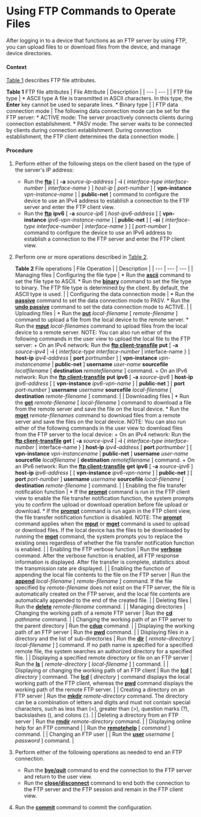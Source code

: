 Using FTP Commands to Operate Files
===================================

After logging in to a device that functions as an FTP server by using FTP, you can upload files to or download files from the device, and manage device directories.

#### Context

[Table 1](#EN-US_TASK_0172359924__tab_dc_vrp_vfm_cfg_001301) describes FTP file attributes.

**Table 1** FTP file attributes
| File Attribute | Description |
| --- | --- |
| FTP file type | * ASCII type A file is transmitted in ASCII characters. In this type, the **Enter** key cannot be used to separate lines.  * Binary type |
| FTP data connection mode | The following data connection mode can be set for the FTP server:  * ACTIVE mode: The server proactively connects clients during connection establishment. * PASV mode: The server waits to be connected by clients during connection establishment.  During connection establishment, the FTP client determines the data connection mode. |



#### Procedure

1. Perform either of the following steps on the client based on the type of the server's IP address:
   
   
   * Run the [**ftp**](cmdqueryname=ftp) [ [ **-a** *source-ip-address* | **-i** { *interface-type interface-number* | *interface-name* } ] *host-ip* [ *port-number* ] [ **vpn-instance** *vpn-instance-name* ] | **public-net** ] command to configure the device to use an IPv4 address to establish a connection to the FTP server and enter the FTP client view.
   * Run the [**ftp**](cmdqueryname=ftp) **ipv6** [ **-a** *source-ip6* ] *host-ipv6-address* [ [ **vpn-instance** *ipv6-vpn-instance-name* ] | **public-net** ] [ **-oi** { *interface-type interface-number* | *interface-name* } ] [ *port-number* ] command to configure the device to use an IPv6 address to establish a connection to the FTP server and enter the FTP client view.
2. Perform one or more operations described in [Table 2](#EN-US_TASK_0172359924__tab_dc_vrp_vfm_cfg_001302).
   
   
   
   **Table 2** File operations
   | File Operation | | Description |
   | --- | --- | --- |
   | Managing files | Configuring the file type | * Run the [**ascii**](cmdqueryname=ascii) command to set the file type to ASCII. * Run the [**binary**](cmdqueryname=binary) command to set the file type to binary. The FTP file type is determined by the client. By default, the ASCII type is used. |
   | Configuring the data connection mode | * Run the [**passive**](cmdqueryname=passive) command to set the data connection mode to PASV. * Run the [**undo passive**](cmdqueryname=undo+passive) command to set the data connection mode to ACTIVE. |
   | Uploading files | * Run the [**put**](cmdqueryname=put) *local-filename* [ *remote-filename* ] command to upload a file from the local device to the remote server. * Run the [**mput**](cmdqueryname=mput) *local-filenames* command to upload files from the local device to a remote server. NOTE: You can also run either of the following commands in the user view to upload the local file to the FTP server:   + On an IPv4 network:  Run the [**ftp client-transfile**](cmdqueryname=ftp+client-transfile) **put** [ **-a** *source-ipv4* | **-i** { *interface-type interface-number* | interface-name } ] **host-ip** *ipv4-address* [ **port** *portnumber* ] [ **vpn-instance** *vpn-instancename* | **public-net** ] **username** *user-name* **sourcefile** *localfilename* [ **destination** *remotefilename* ] command.   + On an IPv6 network:  Run the [**ftp client-transfile**](cmdqueryname=ftp+client-transfile) **put** **ipv6** [ **-a** *source-ipv6* ] **host-ip** *ipv6-address* [ [ **vpn-instance** *ipv6-vpn-name* ] | **public-net** ] [ **port** *port-number* ] **username** *username* **sourcefile** *local-filename* [ **destination** *remote-filename* ] command. |
   | Downloading files | * Run the [**get**](cmdqueryname=get) *remote-filename* [ *local-filename* ] command to download a file from the remote server and save the file on the local device. * Run the [**mget**](cmdqueryname=mget) *remote-filenames* command to download files from a remote server and save the files on the local device. NOTE: You can also run either of the following commands in the user view to download files from the FTP server to the local device:   + On an IPv4 network:  Run the [**ftp client-transfile**](cmdqueryname=ftp+client-transfile) **get** [ **-a** *source-ipv4* | **-i** { *interface-type interface-number* | interface-name } ] **host-ip** *ipv4-address* [ **port** *portnumber* ] [ **vpn-instance** *vpn-instancename* | **public-net** ] **username** *user-name* **sourcefile** *localfilename* [ **destination** *remotefilename* ] command.   + On an IPv6 network:  Run the [**ftp client-transfile**](cmdqueryname=ftp+client-transfile) **get** **ipv6** [ **-a** *source-ipv6* ] **host-ip** *ipv6-address* [ [ **vpn-instance** *ipv6-vpn-name* ] | **public-net** ] [ **port** *port-number* ] **username** *username* **sourcefile** *local-filename* [ **destination** *remote-filename* ] command. |
   | Enabling the file transfer notification function | * If the [**prompt**](cmdqueryname=prompt) command is run in the FTP client view to enable the file transfer notification function, the system prompts you to confirm the upload or download operation before file upload or download. * If the [**prompt**](cmdqueryname=prompt) command is run again in the FTP client view, the file transfer notification function is disabled. NOTE:  The [**prompt**](cmdqueryname=prompt) command applies when the [**mput**](cmdqueryname=mput) or [**mget**](cmdqueryname=mget) command is used to upload or download files. If the local device has the files to be downloaded by running the [**mget**](cmdqueryname=mget) command, the system prompts you to replace the existing ones regardless of whether the file transfer notification function is enabled. |
   | Enabling the FTP verbose function | Run the [**verbose**](cmdqueryname=verbose) command.  After the verbose function is enabled, all FTP response information is displayed. After file transfer is complete, statistics about the transmission rate are displayed. |
   | Enabling the function of appending the local file contents to the file on the FTP server | Run the [**append**](cmdqueryname=append) *local-filename* [ *remote-filename* ] command.  If the file specified by *remote-filename* does not exist on the FTP server, the file is automatically created on the FTP server, and the local file contents are automatically appended to the end of the created file. |
   | Deleting files | Run the [**delete**](cmdqueryname=delete) *remote-filename* command. |
   | Managing directories | Changing the working path of a remote FTP server | Run the [**cd**](cmdqueryname=cd) *pathname* command. |
   | Changing the working path of an FTP server to the parent directory | Run the [**cdup**](cmdqueryname=cdup) command. |
   | Displaying the working path of an FTP server | Run the [**pwd**](cmdqueryname=pwd) command. |
   | Displaying files in a directory and the list of sub-directories | Run the [**dir**](cmdqueryname=dir) [ *remote-directory* [ *local-filename* ] ] command.  If no path name is specified for a specified remote file, the system searches an authorized directory for a specified file. |
   | Displaying a specified remote directory or file on an FTP server | Run the [**ls**](cmdqueryname=ls) [ *remote-directory* [ *local-filename* ] ] command. |
   | Displaying or changing the working path of an FTP client | Run the [**lcd**](cmdqueryname=lcd) [ *directory* ] command.  The [**lcd**](cmdqueryname=lcd) [ *directory* ] command displays the local working path of the FTP client, whereas the [**pwd**](cmdqueryname=pwd) command displays the working path of the remote FTP server. |
   | Creating a directory on an FTP server | Run the [**mkdir**](cmdqueryname=mkdir) *remote-directory* command.  The directory can be a combination of letters and digits and must not contain special characters, such as less than (<), greater than (>), question marks (?), backslashes (\), and colons (:). |
   | Deleting a directory from an FTP server | Run the [**rmdir**](cmdqueryname=rmdir) *remote-directory* command. |
   | Displaying online help for an FTP command | | Run the [**remotehelp**](cmdqueryname=remotehelp) [ *command* ] command. |
   | Changing an FTP user | | Run the [**user**](cmdqueryname=user) *username* [ *password* ] command. |
3. Perform either of the following operations as needed to end an FTP connection.
   
   
   * Run the [**bye/quit**](cmdqueryname=bye%2Fquit) command to end the connection to the FTP server and return to the user view.
   * Run the [**close/disconnect**](cmdqueryname=close%2Fdisconnect) command to end both the connection to the FTP server and the FTP session and remain in the FTP client view.
4. Run the [**commit**](cmdqueryname=commit) command to commit the configuration.